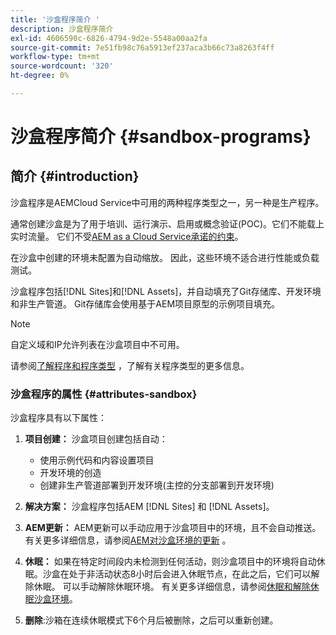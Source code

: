 ```yaml
---
title: '沙盒程序简介 '
description: 沙盒程序简介
exl-id: 4606590c-6826-4794-9d2e-5548a00aa2fa
source-git-commit: 7e51fb98c76a5913ef237aca3b66c73a8263f4ff
workflow-type: tm+mt
source-wordcount: '320'
ht-degree: 0%

---
```


# 沙盒程序简介 {#sandbox-programs}

## 简介 {#introduction}

沙盒程序是AEMCloud Service中可用的两种程序类型之一，另一种是生产程序。

通常创建沙盒是为了用于培训、运行演示、启用或概念验证(POC)。它们不能载上实时流量。 它们不受[AEM as a Cloud Service承诺的约束](https://www.adobe.com/legal/service-commitments.html)。

在沙盒中创建的环境未配置为自动缩放。 因此，这些环境不适合进行性能或负载测试。

沙盒程序包括[!DNL Sites]和[!DNL Assets]，并自动填充了Git存储库、开发环境和非生产管道。  Git存储库会使用基于AEM项目原型的示例项目填充。

>[!NOTE]
>自定义域和IP允许列表在沙盒项目中不可用。

请参阅[了解程序和程序类型](https://experienceleague.adobe.com/docs/experience-manager-cloud-service/implementing/using-cloud-manager/understand-program-types.html?lang=en) ，了解有关程序类型的更多信息。

### 沙盒程序的属性 {#attributes-sandbox}

沙盒程序具有以下属性：

1. **项目创建：** 沙盒项目创建包括自动：
   * 使用示例代码和内容设置项目
   * 开发环境的创造
   * 创建非生产管道部署到开发环境(主控的分支部署到开发环境)

1. **解决方案：** 沙盒程序包括AEM [!DNL Sites] 和 [!DNL Assets]。

1. **AEM更新：** AEM更新可以手动应用于沙盒项目中的环境，且不会自动推送。有关更多详细信息，请参阅[AEM对沙盒环境的更新](/help/implementing/cloud-manager/getting-access-to-aem-in-cloud/hibernating-de-hibernating-sandbox-environments.md#aem-updates-sandbox) 。

1. **休眠：** 如果在特定时间段内未检测到任何活动，则沙盒项目中的环境将自动休眠。沙盒在处于非活动状态8小时后会进入休眠节点，在此之后，它们可以解除休眠。 可以手动解除休眠环境。
有关更多详细信息，请参阅[休眠和解除休眠沙盒环境](/help/implementing/cloud-manager/getting-access-to-aem-in-cloud/hibernating-de-hibernating-sandbox-environments.md)。

1. **删除**:沙箱在连续休眠模式下6个月后被删除，之后可以重新创建。
